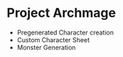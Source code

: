 # Project Archmage
- Pregenerated Character creation
- Custom Character Sheet 
- Monster Generation
